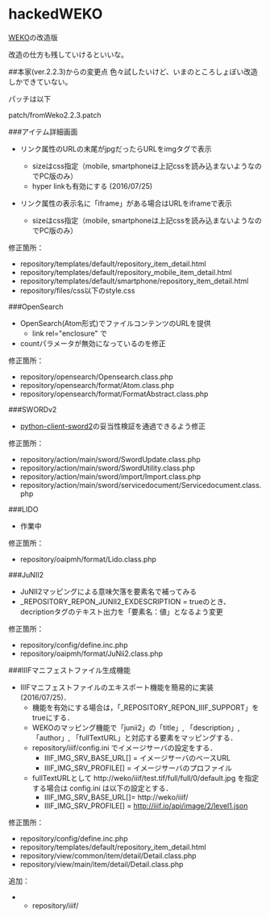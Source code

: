 hackedWEKO
==========

[WEKO](http://weko.at.nii.ac.jp/)の改造版

改造の仕方も残していけるといいな。


##本家(ver.2.2.3)からの変更点
色々試したいけど、いまのところしょぼい改造しかできていない。

パッチは以下

patch/fromWeko2.2.3.patch

###アイテム詳細画面
- リンク属性のURLの末尾がjpgだったらURLをimgタグで表示
	- sizeはcss指定（mobile, smartphoneは上記cssを読み込まないようなのでPC版のみ）
	- hyper linkも有効にする (2016/07/25)

- リンク属性の表示名に「iframe」がある場合はURLをiframeで表示
	- sizeはcss指定（mobile, smartphoneは上記cssを読み込まないようなのでPC版のみ）

修正箇所：

- repository/templates/default/repository\_item\_detail.html
- repository/templates/default/repository\_mobile\_item\_detail.html
- repository/templates/default/smartphone/repository\_item\_detail.html
- repository/files/css以下のstyle.css


	
###OpenSearch
- OpenSearch(Atom形式)でファイルコンテンツのURLを提供
	- link rel="enclosure" で
- countパラメータが無効になっているのを修正

修正箇所：

- repository/opensearch/Opensearch.class.php
- repository/opensearch/format/Atom.class.php
- repository/opensearch/format/FormatAbstract.class.php


###SWORDv2
- [python-client-sword2](https://github.com/swordapp/python-client-sword2)の妥当性検証を通過できるよう修正

修正箇所：

- repository/action/main/sword/SwordUpdate.class.php
- repository/action/main/sword/SwordUtility.class.php
- repository/action/main/sword/import/Import.class.php
- repository/action/main/sword/servicedocument/Servicedocument.class.php


###LIDO

- 作業中

修正箇所：

- repository/oaipmh/format/Lido.class.php

###JuNII2
- JuNII2マッピングによる意味欠落を要素名で補ってみる
- \_REPOSITORY\_REPON\_JUNII2\_EXDESCRIPTION = trueのとき、decriptionタグのテキスト出力を「要素名：値」となるよう変更

修正箇所：

- repository/config/define.inc.php
- repository/oaipmh/format/JuNii2.class.php

###IIIFマニフェストファイル生成機能
- IIIFマニフェストファイルのエキスポート機能を簡易的に実装(2016/07/25)．
	- 機能を有効にする場合は，「\_REPOSITORY\_REPON\_IIIF\_SUPPORT」をtrueにする．
	- WEKOのマッピング機能で「junii2」の「title」, 「description」, 「author」, 「fullTextURL」と対応する要素をマッピングする．
	- repository/iiif/config.ini でイメージサーバの設定をする．
		- IIIF\_IMG\_SRV\_BASE\_URL[] = イメージサーバのベースURL
		- IIIF\_IMG\_SRV\_PROFILE[] = イメージサーバのプロファイル
	- fullTextURLとして http://weko/iiif/test.tif/full/full/0/default.jpg を指定する場合は config.ini は以下の設定とする．
		- IIIF\_IMG\_SRV\_BASE\_URL[]= http://weko/iiif/
		- IIIF\_IMG\_SRV\_PROFILE[] = http://iiif.io/api/image/2/level1.json

修正箇所：

- repository/config/define.inc.php
- repository/templates/default/repository\_item\_detail.html
- repository/view/common/item/detail/Detail.class.php
- repository/view/main/item/detail/Detail.class.php

追加：

- - repository/iiif/
